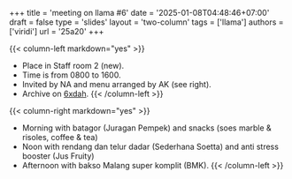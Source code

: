 +++
title = 'meeting on llama #6'
date = '2025-01-08T04:48:46+07:00'
draft = false
type = 'slides'
layout = 'two-column'
tags = ['llama']
authors = ['viridi']
url = '25a20'
+++
<!--more-->

{{< column-left markdown="yes" >}}
+ Place in Staff room 2 (new).
+ Time is from 0800 to 1600.
+ Invited by NA and menu arranged by AK (see right).
+ Archive on [6xdah](https://osf.io/6xdah).
{{< /column-left >}}

{{< column-right markdown="yes" >}}
+ Morning with batagor (Juragan Pempek) and snacks (soes marble & risoles, coffee & tea)
+ Noon with rendang dan telur dadar (Sederhana Soetta) and anti stress booster (Jus Fruity)
+ Afternoon with bakso Malang super komplit (BMK).
{{< /column-left >}}
